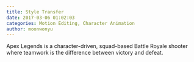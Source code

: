 ```yaml
---
title: Style Transfer
date: 2017-03-06 01:02:03
categories: Motion Editing, Character Animation
author: moonwonyu
---
```


Apex Legends is a character-driven, squad-based Battle Royale shooter where teamwork is the difference between victory and defeat.